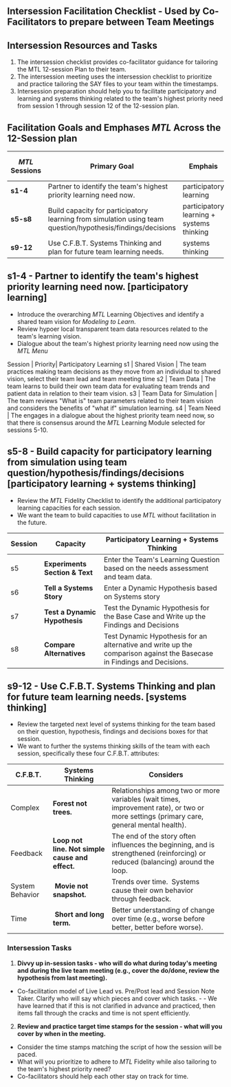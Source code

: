 

## Intersession Facilitation Checklist - Used by Co-Facilitators to prepare between Team Meetings

## Intersession Resources and Tasks
1. The intersession checklist provides co-facilitator guidance for tailoring the  MTL 12-session Plan to their team.
2. The intersession meeting uses the intersession checklist to prioritize and practice tailoring the SAY files to your team within the timestamps.
3. Intersession preparation should help you to facilitate participatory and learning and systems thinking related to the team's highest priority need from session 1 through session 12 of the 12-session plan.

## Facilitation Goals and Emphases _MTL_ Across the 12-Session plan

_MTL_ Sessions | Primary Goal | Emphais | Team Time Report
-- | -- | -- | --
**s1-4** | Partner to identify the team's highest priority learning need now. | participatory learning | **tt1**
**s5-s8** | Build capacity for participatory learning from simulation using team question/hypothesis/findings/decisions | participatory learning + systems thinking | **tt2**
**s9-12** | Use C.F.B.T. Systems Thinking and plan for future team learning needs. | systems thinking | **tt3**
 
 
## s1-4 - Partner to identify the team's highest priority learning need now. [participatory learning]
- Introduce the overarching _MTL_ Learning Objectives and identify a shared team vision for _Modeling to Learn_.
- Review hypoer local transparent team data resources related to the team's learning vision.
- Dialogue about the team's highest priority learning need now using the _MTL Menu_

Session | Priority| Participatory Learning 
s1 | Shared Vision | The team practices making team decisions as they move from an individual to shared vision, select their team lead and team meeting time
s2 | Team Data | The team learns to build their own team data for evaluating team trends and patient data in relation to their team vision.
s3 | Team Data for Simulation | The team reviews "What is" team parameters related to their team vision and considers the benefits of "what if" simulation learning.
s4 | Team Need | The engages in a dialogue about the highest priority team need now, so that there is consensus around the _MTL_ Learning Module selected for sessions 5-10.

## s5-8 - Build capacity for participatory learning from simulation using team question/hypothesis/findings/decisions [participatory learning + systems thinking]
- Review the _MTL_ Fidelity Checklist to identify the additional participatory learning capacities for each session.
- We want the team to build capacities to use _MTL_ without facilitation in the future.

Session | Capacity | Participatory Learning + Systems Thinking
-- | -- | -- 
s5 | **Experiments Section & Text**| Enter the Team's Learning Question based on the needs assessment and team data.
s6 | **Tell a Systems Story** | Enter a Dynamic Hypothesis based on Systems story 
s7 | **Test a Dynamic Hypothesis** | Test the Dynamic Hypothesis for the Base Case and Write up the Findings and Decisions
s8 | **Compare Alternatives** | Test Dynamic Hypothesis for an alternative and write up the comparison against the Basecase in Findings and Decisions.

## s9-12 - Use C.F.B.T. Systems Thinking and plan for future team learning needs. [systems thinking]
- Review the targeted next level of systems thinking for the team based on their question, hypothesis, findings and decisions boxes for that session.
- We want to further the systems thinking skills of the team with each session, specifically these four C.F.B.T. attributes:

C.F.B.T. | Systems Thinking | Considers
-- | -- | --
Complex | **Forest not trees.** | Relationships among two or more variables (wait times, improvement rate), or two or more settings (primary care, general mental health).
Feedback | **Loop not line. Not simple cause and effect.** | The end of the story often influences the beginning, and is strengthened (reinforcing) or reduced (balancing) around the loop.
System Behavior | **Movie not snapshot.** | Trends over time.  Systems cause their own behavior through feedback.
|Time | **Short and long term.** | Better understanding of change over time (e.g., worse before better, better before worse).

### Intersession Tasks

1) **Divvy up in-session tasks - who will do what during today's meeting and during the live team meeting (e.g., cover the do/done, review the hypothesis from last meeting).**
- Co-facilitation model of Live Lead vs. Pre/Post lead and Session Note Taker. Clarify who will say which pieces and cover which tasks. - - We have learned that if this is not clarified in advance and practiced, then items fall through the cracks and time is not spent efficiently.

2) **Review and practice target time stamps for the session - what will you cover by when in the meeting.**
 - Consider the time stamps matching the script of how the session will be paced. 
 - What will you prioritize to adhere to _MTL_ Fidelity while also tailoring to the team's highest priority need?
 - Co-facilitators should help each other stay on track for time.
